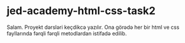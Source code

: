 # jed-academy-html-css-task2
Salam.
Proyekt dərsləri keçdikcə yazılır. Ona görədə her bir html ve css fayllarında fərqli fərqli metodlardan istifadə edilib. 

